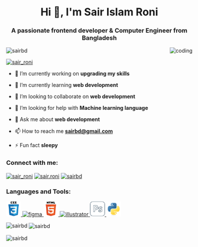 <h1 align="center">Hi 👋, I'm Sair Islam Roni</h1>
<h3 align="center">A passionate frontend developer & Computer Engineer from Bangladesh</h3>
<img align="right" alt="coding" wodth="300" scr="https://github.com/user-attachments/assets/39967494-208a-4824-b01d-d49a5d3e23ed)">

<p align="left"> <img src="https://komarev.com/ghpvc/?username=sairbd&label=Profile%20views&color=0e75b6&style=flat" alt="sairbd" /> </p>

<p align="left"> <a href="https://twitter.com/sair_roni" target="blank"><img src="https://img.shields.io/twitter/follow/sair_roni?logo=twitter&style=for-the-badge" alt="sair_roni" /></a> </p>

- 🔭 I’m currently working on **upgrading my skills**

- 🌱 I’m currently learning **web development**

- 👯 I’m looking to collaborate on **web development**

- 🤝 I’m looking for help with **Machine learning language**

- 💬 Ask me about **web development**

- 📫 How to reach me **sairbd@gmail.com**

- ⚡ Fun fact **sleepy**

<h3 align="left">Connect with me:</h3>
<p align="left">
<a href="https://twitter.com/sair_roni" target="blank"><img align="center" src="https://raw.githubusercontent.com/rahuldkjain/github-profile-readme-generator/master/src/images/icons/Social/twitter.svg" alt="sair_roni" height="30" width="40" /></a>
<a href="https://fb.com/sair.roni" target="blank"><img align="center" src="https://raw.githubusercontent.com/rahuldkjain/github-profile-readme-generator/master/src/images/icons/Social/facebook.svg" alt="sair.roni" height="30" width="40" /></a>
<a href="https://dribbble.com/sairbd" target="blank"><img align="center" src="https://raw.githubusercontent.com/rahuldkjain/github-profile-readme-generator/master/src/images/icons/Social/dribbble.svg" alt="sairbd" height="30" width="40" /></a>
</p>

<h3 align="left">Languages and Tools:</h3>
<p align="left"> <a href="https://www.w3schools.com/css/" target="_blank" rel="noreferrer"> <img src="https://raw.githubusercontent.com/devicons/devicon/master/icons/css3/css3-original-wordmark.svg" alt="css3" width="40" height="40"/> </a> <a href="https://www.figma.com/" target="_blank" rel="noreferrer"> <img src="https://www.vectorlogo.zone/logos/figma/figma-icon.svg" alt="figma" width="40" height="40"/> </a> <a href="https://www.w3.org/html/" target="_blank" rel="noreferrer"> <img src="https://raw.githubusercontent.com/devicons/devicon/master/icons/html5/html5-original-wordmark.svg" alt="html5" width="40" height="40"/> </a> <a href="https://www.adobe.com/in/products/illustrator.html" target="_blank" rel="noreferrer"> <img src="https://www.vectorlogo.zone/logos/adobe_illustrator/adobe_illustrator-icon.svg" alt="illustrator" width="40" height="40"/> </a> <a href="https://www.photoshop.com/en" target="_blank" rel="noreferrer"> <img src="https://raw.githubusercontent.com/devicons/devicon/master/icons/photoshop/photoshop-line.svg" alt="photoshop" width="40" height="40"/> </a> <a href="https://www.python.org" target="_blank" rel="noreferrer"> <img src="https://raw.githubusercontent.com/devicons/devicon/master/icons/python/python-original.svg" alt="python" width="40" height="40"/> </a> </p>

<p><img align="left" src="https://github-readme-stats.vercel.app/api/top-langs?username=sairbd&show_icons=true&locale=en&layout=compact" alt="sairbd" /></p>

<p>&nbsp;<img align="center" src="https://github-readme-stats.vercel.app/api?username=sairbd&show_icons=true&locale=en" alt="sairbd" /></p>

<p><img align="center" src="https://github-readme-streak-stats.herokuapp.com/?user=sairbd&" alt="sairbd" /></p>
